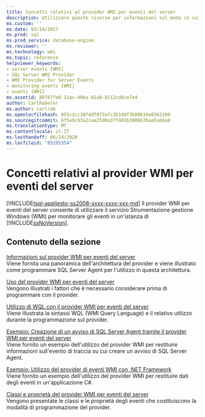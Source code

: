 ```yaml
---
title: Concetti relativi al provider WMI per eventi del server
description: Utilizzare queste risorse per informazioni sul modo in cui il provider WMI per gli eventi del server utilizza Strumentazione gestione Windows per monitorare gli eventi in un'istanza di SQL Server.
ms.custom: ''
ms.date: 03/14/2017
ms.prod: sql
ms.prod_service: database-engine
ms.reviewer: ''
ms.technology: wmi
ms.topic: reference
helpviewer_keywords:
- server events [WMI]
- SQL Server WMI Provider
- WMI Provider for Server Events
- monitoring events [WMI]
- events [WMI]
ms.assetid: 80767fe0-32ac-406a-81a0-8212cd6ce7e4
author: CarlRabeler
ms.author: carlrab
ms.openlocfilehash: 055c2cc30f4df8f3a7c2b1ddf3b00b16e0362200
ms.sourcegitcommit: bf5e9cb3a2caa25d0a37f401b3806b7baa5adea8
ms.translationtype: MT
ms.contentlocale: it-IT
ms.lasthandoff: 06/24/2020
ms.locfileid: "85295354"
---
```

# <a name="wmi-provider-for-server-events-concepts"></a>Concetti relativi al provider WMI per eventi del server
[!INCLUDE[tsql-appliesto-ss2008-xxxx-xxxx-xxx-md](../../includes/tsql-appliesto-ss2008-xxxx-xxxx-xxx-md.md)]
  Il provider WMI per eventi del server consente di utilizzare il servizio Strumentazione gestione Windows (WMI) per monitorare gli eventi in un'istanza di [!INCLUDE[ssNoVersion](../../includes/ssnoversion-md.md)].  
  
## <a name="in-this-section"></a>Contenuto della sezione  
 [Informazioni sul provider WMI per eventi del server](../../relational-databases/wmi-provider-server-events/understanding-the-wmi-provider-for-server-events.md)  
 Viene fornita una panoramica dell'architettura del provider e viene illustrato come programmare SQL Server Agent per l'utilizzo in questa architettura.  
  
 [Uso del provider WMI per eventi del server](../../relational-databases/wmi-provider-server-events/working-with-the-wmi-provider-for-server-events.md)  
 Vengono illustrati i fattori che è necessario considerare prima di programmare con il provider.  
  
 [Utilizzo di WQL con il provider WMI per eventi del server](../../relational-databases/wmi-provider-server-events/using-wql-with-the-wmi-provider-for-server-events.md)  
 Viene illustrata la sintassi WQL (WMI Query Language) e il relativo utilizzo durante la programmazione sul provider.  
  
 [Esempio: Creazione di un avviso di SQL Server Agent tramite il provider WMI per eventi del server](../../relational-databases/wmi-provider-server-events/sample-creating-a-sql-server-agent-alert-with-the-wmi-provider.md)  
 Viene fornito un esempio dell'utilizzo del provider WMI per restituire informazioni sull'evento di traccia su cui creare un avviso di SQL Server Agent.  
  
 [Esempio: Utilizzo del provider di eventi WMI con .NET Framework](../../relational-databases/wmi-provider-server-events/sample-using-the-wmi-event-provider-with-the-net-framework.md)  
 Viene fornito un esempio dell'utilizzo del provider WMI per restituire dati degli eventi in un'applicazione C#.  
  
 [Classi e proprietà del provider WMI per eventi del server](../../relational-databases/wmi-provider-server-events/wmi-provider-for-server-events-classes-and-properties.md)  
 Vengono presentate le classi e le proprietà degli eventi che costituiscono la modalità di programmazione del provider.  
  
  

